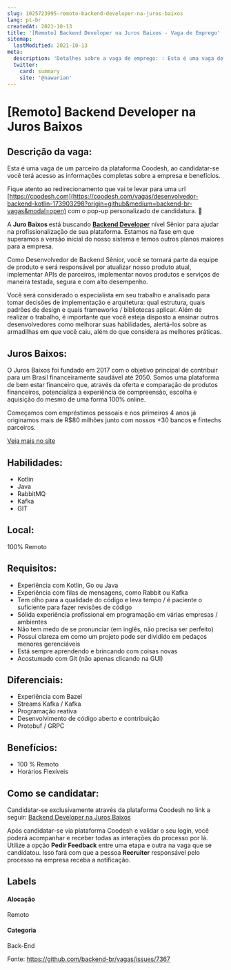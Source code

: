 ```yaml
---
slug: 1025723995-remoto-backend-developer-na-juros-baixos
lang: pt-br
createdAt: 2021-10-13
title: '[Remoto] Backend Developer na Juros Baixos - Vaga de Emprego'
sitemap:
  lastModified: 2021-10-13
meta:
  description: 'Detalhes sobre a vaga de emprego: : Esta é uma vaga de um parceiro da plataforma Coodesh, ao candidatar-se você terá acesso as informações completas sobre a empresa e benefícios.  Fique atento ao redirecionamento que vai te levar para uma url [https://coodesh.com](https://coodesh.com/vagas/desenvolvedor-backend-kotlin-173903298?origin=github&medium=backend-br-vagas&modal=open) com o pop-up personalizado de candidatura. 👋 <p>A <strong>Juro Baixos </strong>está buscando <strong><ins>Backend Developer</ins></strong> nível Sênior para ajudar na profissionalização de sua plataforma. Estamos na fase em que superamos a versão inicial do nosso sistema e temos outros planos maiores para a empresa.</p> <p>Como Desenvolvedor de Backend Sênior, você se tornará parte da equipe de produto e será responsável por atualizar nosso produto atual, implementar APIs de parceiros, implementar novos produtos e serviços de maneira testada, segura e com alto desempenho.&nbsp;</p> <p>Você será considerado o especialista em seu trabalho e analisado para tomar decisões de implementação e arquitetura: qual estrutura, quais padrões de design e quais frameworks / bibliotecas aplicar. Além de realizar o trabalho, é importante que você esteja disposto a ensinar outros desenvolvedores como melhorar suas habilidades, alertá-los sobre as armadilhas em que você caiu, além do que considera as melhores práticas.</p>'
  twitter:
    card: summary
    site: '@nawarian'
---
```


# [Remoto] Backend Developer na Juros Baixos

## Descrição da vaga: 
Esta é uma vaga de um parceiro da plataforma Coodesh, ao candidatar-se você terá acesso as informações completas sobre a empresa e benefícios.


Fique atento ao redirecionamento que vai te levar para uma url [https://coodesh.com](https://coodesh.com/vagas/desenvolvedor-backend-kotlin-173903298?origin=github&medium=backend-br-vagas&modal=open) com o pop-up personalizado de candidatura. 👋
<p>A <strong>Juro Baixos </strong>está buscando <strong><ins>Backend  Developer</ins></strong> nível Sênior para ajudar na profissionalização de sua plataforma. Estamos na fase em que superamos a versão inicial do nosso sistema e temos outros planos maiores para a empresa.</p>
<p>Como Desenvolvedor de Backend Sênior, você se tornará parte da equipe de produto e será responsável por atualizar nosso produto atual, implementar APIs de parceiros, implementar novos produtos e serviços de maneira testada, segura e com alto desempenho.&nbsp;</p>
<p>Você será considerado o especialista em seu trabalho e analisado para tomar decisões de implementação e arquitetura: qual estrutura, quais padrões de design e quais frameworks / bibliotecas aplicar. Além de realizar o trabalho, é importante que você esteja disposto a ensinar outros desenvolvedores como melhorar suas habilidades, alertá-los sobre as armadilhas em que você caiu, além do que considera as melhores práticas.</p>

## Juros Baixos: 
 <p>O Juros Baixos foi fundado em 2017 com o objetivo principal de contribuir para um Brasil financeiramente saudável até 2050. Somos uma plataforma de bem estar financeiro que, através da oferta e comparação de produtos financeiros, potencializa a experiência de compreensão, escolha e aquisição do mesmo de uma forma 100% online.&nbsp;</p>

<p>Começamos com empréstimos pessoais e nos primeiros 4 anos já originamos mais de R$80 milhões junto com nossos +30 bancos e fintechs parceiros.&nbsp;</p><a href='https://coodesh.com/empresas/juros-baixos'>Veja mais no site</a>

 ## Habilidades: 
 - Kotlin 
- Java 
- RabbitMQ 
- Kafka 
- GIT
## Local: 
 100% Remoto
## Requisitos: 
 - Experiência com Kotlin, Go ou Java 
- Experiência com filas de mensagens, como Rabbit ou Kafka 
- Tem olho para a qualidade do código e leva tempo / é paciente o suficiente para fazer revisões de código 
- Sólida experiência profissional em programação em várias empresas / ambientes 
- Não tem medo de se pronunciar (em inglês, não precisa ser perfeito) 
- Possui clareza em como um projeto pode ser dividido em pedaços menores gerenciáveis 
- Está sempre aprendendo e brincando com coisas novas 
- Acostumado com Git (não apenas clicando na GUI)
## Diferenciais: 
 - Experiência com Bazel 
- Streams Kafka / Kafka 
- Programação reativa 
- Desenvolvimento de código aberto e contribuição 
- Protobuf / GRPC
## Benefícios: 
 - 100 % Remoto 
- Horários Flexíveis
## Como se candidatar:
Candidatar-se exclusivamente através da plataforma Coodesh no link a seguir: [Backend Developer na Juros Baixos](https://coodesh.com/vagas/desenvolvedor-backend-kotlin-173903298?origin=github&medium=backend-br-vagas&modal=open)


Após candidatar-se via plataforma Coodesh e validar o seu login, você poderá acompanhar e receber todas as interações do processo por lá. Utilize a opção **Pedir Feedback** entre uma etapa e outra na vaga que se candidatou. Isso fará com que a pessoa **Recruiter** responsável pelo processo na empresa receba a notificação.
## Labels
#### Alocação
Remoto
#### Categoria
Back-End

Fonte: https://github.com/backend-br/vagas/issues/7367